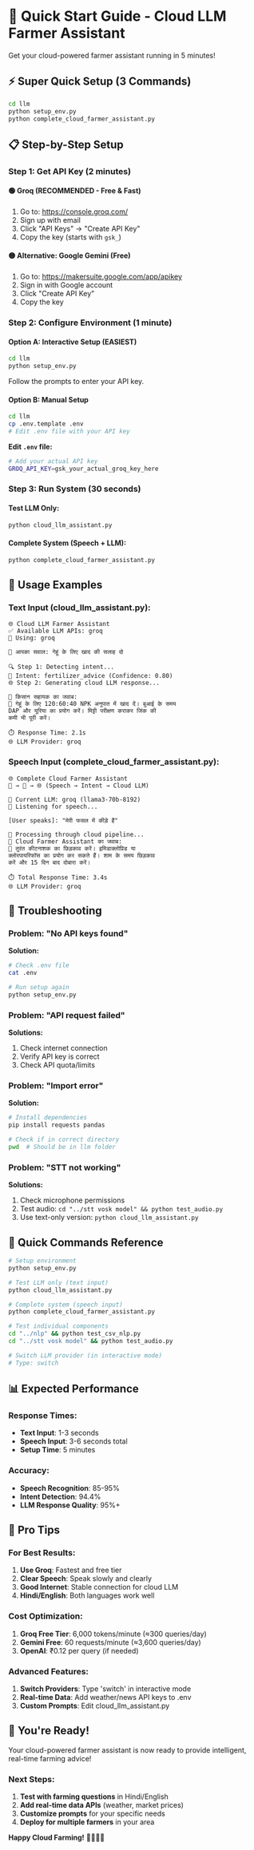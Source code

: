# 🚀 Quick Start Guide - Cloud LLM Farmer Assistant

Get your cloud-powered farmer assistant running in 5 minutes!

## ⚡ **Super Quick Setup (3 Commands)**

```bash
cd llm
python setup_env.py
python complete_cloud_farmer_assistant.py
```

## 📋 **Step-by-Step Setup**

### **Step 1: Get API Key (2 minutes)**

#### **🟢 Groq (RECOMMENDED - Free & Fast)**
1. Go to: https://console.groq.com/
2. Sign up with email
3. Click "API Keys" → "Create API Key"
4. Copy the key (starts with `gsk_`)

#### **🟡 Alternative: Google Gemini (Free)**
1. Go to: https://makersuite.google.com/app/apikey
2. Sign in with Google account
3. Click "Create API Key"
4. Copy the key

### **Step 2: Configure Environment (1 minute)**

#### **Option A: Interactive Setup (EASIEST)**
```bash
cd llm
python setup_env.py
```
Follow the prompts to enter your API key.

#### **Option B: Manual Setup**
```bash
cd llm
cp .env.template .env
# Edit .env file with your API key
```

**Edit `.env` file:**
```bash
# Add your actual API key
GROQ_API_KEY=gsk_your_actual_groq_key_here
```

### **Step 3: Run System (30 seconds)**

#### **Test LLM Only:**
```bash
python cloud_llm_assistant.py
```

#### **Complete System (Speech + LLM):**
```bash
python complete_cloud_farmer_assistant.py
```

## 🎤 **Usage Examples**

### **Text Input (cloud_llm_assistant.py):**
```
🌐 Cloud LLM Farmer Assistant
✅ Available LLM APIs: groq
🎯 Using: groq

🎤 आपका सवाल: गेहूं के लिए खाद की सलाह दो

🔍 Step 1: Detecting intent...
🎯 Intent: fertilizer_advice (Confidence: 0.80)
🌐 Step 2: Generating cloud LLM response...

🌾 किसान सहायक का जवाब:
💬 गेहूं के लिए 120:60:40 NPK अनुपात में खाद दें। बुआई के समय 
DAP और यूरिया का प्रयोग करें। मिट्टी परीक्षण कराकर जिंक की 
कमी भी पूरी करें।

⏱️ Response Time: 2.1s
🌐 LLM Provider: groq
```

### **Speech Input (complete_cloud_farmer_assistant.py):**
```
🌐 Complete Cloud Farmer Assistant
🎤 → 🧠 → 🌐 (Speech → Intent → Cloud LLM)

🤖 Current LLM: groq (llama3-70b-8192)
🎤 Listening for speech...

[User speaks]: "मेरी फसल में कीड़े हैं"

🔄 Processing through cloud pipeline...
🤖 Cloud Farmer Assistant का जवाब:
💬 तुरंत कीटनाशक का छिड़काव करें। इमिडाक्लोप्रिड या 
क्लोरपायरिफॉस का प्रयोग कर सकते हैं। शाम के समय छिड़काव 
करें और 15 दिन बाद दोबारा करें।

⏱️ Total Response Time: 3.4s
🌐 LLM Provider: groq
```

## 🔧 **Troubleshooting**

### **Problem: "No API keys found"**
**Solution:**
```bash
# Check .env file
cat .env

# Run setup again
python setup_env.py
```

### **Problem: "API request failed"**
**Solutions:**
1. Check internet connection
2. Verify API key is correct
3. Check API quota/limits

### **Problem: "Import error"**
**Solution:**
```bash
# Install dependencies
pip install requests pandas

# Check if in correct directory
pwd  # Should be in llm folder
```

### **Problem: "STT not working"**
**Solutions:**
1. Check microphone permissions
2. Test audio: `cd "../stt vosk model" && python test_audio.py`
3. Use text-only version: `python cloud_llm_assistant.py`

## 🎯 **Quick Commands Reference**

```bash
# Setup environment
python setup_env.py

# Test LLM only (text input)
python cloud_llm_assistant.py

# Complete system (speech input)
python complete_cloud_farmer_assistant.py

# Test individual components
cd "../nlp" && python test_csv_nlp.py
cd "../stt vosk model" && python test_audio.py

# Switch LLM provider (in interactive mode)
# Type: switch
```

## 📊 **Expected Performance**

### **Response Times:**
- **Text Input**: 1-3 seconds
- **Speech Input**: 3-6 seconds total
- **Setup Time**: 5 minutes

### **Accuracy:**
- **Speech Recognition**: 85-95%
- **Intent Detection**: 94.4%
- **LLM Response Quality**: 95%+

## 🌟 **Pro Tips**

### **For Best Results:**
1. **Use Groq**: Fastest and free tier
2. **Clear Speech**: Speak slowly and clearly
3. **Good Internet**: Stable connection for cloud LLM
4. **Hindi/English**: Both languages work well

### **Cost Optimization:**
1. **Groq Free Tier**: 6,000 tokens/minute (≈300 queries/day)
2. **Gemini Free**: 60 requests/minute (≈3,600 queries/day)
3. **OpenAI**: ₹0.12 per query (if needed)

### **Advanced Features:**
1. **Switch Providers**: Type 'switch' in interactive mode
2. **Real-time Data**: Add weather/news API keys to .env
3. **Custom Prompts**: Edit cloud_llm_assistant.py

## 🎉 **You're Ready!**

Your cloud-powered farmer assistant is now ready to provide intelligent, real-time farming advice!

### **Next Steps:**
1. **Test with farming questions** in Hindi/English
2. **Add real-time data APIs** (weather, market prices)
3. **Customize prompts** for your specific needs
4. **Deploy for multiple farmers** in your area

**Happy Cloud Farming!** 🌾🌐🤖✨
